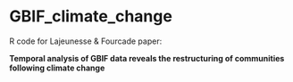 # GBIF_climate_change
R code for Lajeunesse &amp; Fourcade paper:

**Temporal analysis of GBIF data reveals the restructuring of communities following climate change**
 
